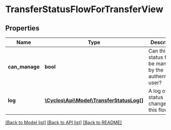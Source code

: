 # TransferStatusFlowForTransferView

## Properties
Name | Type | Description | Notes
------------ | ------------- | ------------- | -------------
**can_manage** | **bool** | Can this status flow be managed by the authenticated user? | [optional] 
**log** | [**\Cyclos\Api\Model\TransferStatusLog[]**](TransferStatusLog.md) | A log of status changes for this flow | [optional] 

[[Back to Model list]](../../README.md#documentation-for-models) [[Back to API list]](../../README.md#documentation-for-api-endpoints) [[Back to README]](../../README.md)

